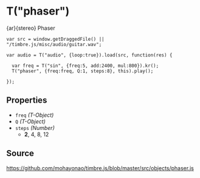 T("phaser")
===========
{ar}{stereo} Phaser

```timbre
var src = window.getDraggedFile() || "/timbre.js/misc/audio/guitar.wav";

var audio = T("audio", {loop:true}).load(src, function(res) {
  
  var freq = T("sin", {freq:5, add:2400, mul:800}).kr();
  T("phaser", {freq:freq, Q:1, steps:8}, this).play();
  
});
```

## Properties ##
- `freq` _(T-Object)_
- `Q` _(T-Object)_
- `steps` _(Number)_
  - **2**, 4, 8, 12

## Source ##
https://github.com/mohayonao/timbre.js/blob/master/src/objects/phaser.js
